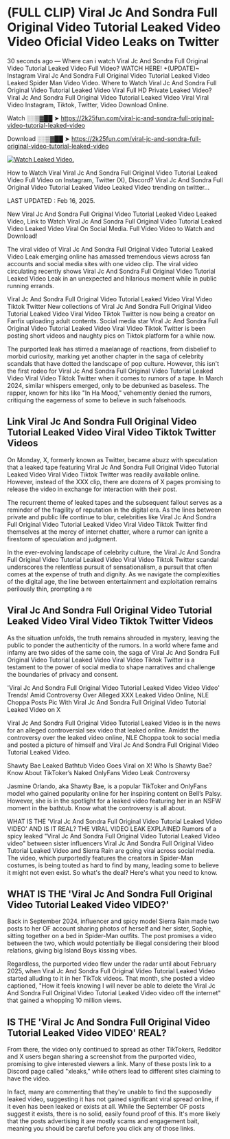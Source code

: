 # (FULL CLIP) Viral Jc And Sondra Full Original Video Tutorial Leaked Video Video Oficial Video Leaks on Twitter

30 seconds ago — Where can i watch Viral Jc And Sondra Full Original Video Tutorial Leaked Video Full Video? WATCH HERE! +(UPDATE)~ Instagram Viral Jc And Sondra Full Original Video Tutorial Leaked Video Leaked Spider Man Video Video. Where to Watch Viral Jc And Sondra Full Original Video Tutorial Leaked Video Viral Full HD Private Leaked Video? Viral Jc And Sondra Full Original Video Tutorial Leaked Video Viral Viral Video Instagram, Tiktok, Twitter, Video Download Online.

Watch ░░▒▓██ ➤ https://2k25fun.com/viral-jc-and-sondra-full-original-video-tutorial-leaked-video

Download ░░▒▓██ ➤ https://2k25fun.com/viral-jc-and-sondra-full-original-video-tutorial-leaked-video

[![Watch Leaked Video.](https://miro.medium.com/v2/resize:fit:828/format:webp/1*cilzJN44JGOrTw9NJCrNHA.gif "Watch Leaked Video")](https://2k25fun.com/viral-jc-and-sondra-full-original-video-tutorial-leaked-video)

How to Watch Viral Viral Jc And Sondra Full Original Video Tutorial Leaked Video Full Video on Instagram, Twitter (X), Discord? Viral Jc And Sondra Full Original Video Tutorial Leaked Video Leaked Video trending on twitter...

LAST UPDATED : Feb 16, 2025.

New Viral Jc And Sondra Full Original Video Tutorial Leaked Video Leaked Video, Link to Watch Viral Jc And Sondra Full Original Video Tutorial Leaked Video Leaked Video Viral On Social Media. Full Video Video to Watch and Download!

The viral video of Viral Jc And Sondra Full Original Video Tutorial Leaked Video Leak emerging online has amassed tremendous views across fan accounts and social media sites with one video clip. The viral video circulating recently shows Viral Jc And Sondra Full Original Video Tutorial Leaked Video Leak in an unexpected and hilarious moment while in public running errands.

Viral Jc And Sondra Full Original Video Tutorial Leaked Video Viral Video Tiktok Twitter New collections of Viral Jc And Sondra Full Original Video Tutorial Leaked Video Viral Video Tiktok Twitter is now being a creator on Fanfix uploading adult contents. Social media star Viral Jc And Sondra Full Original Video Tutorial Leaked Video Viral Video Tiktok Twitter is been posting short videos and naughty pics on Tiktok platform for a while now.

The purported leak has stirred a maelanage of reactions, from disbelief to morbid curiosity, marking yet another chapter in the saga of celebrity scandals that have dotted the landscape of pop culture. However, this isn't the first rodeo for Viral Jc And Sondra Full Original Video Tutorial Leaked Video Viral Video Tiktok Twitter when it comes to rumors of a tape. In March 2024, similar whispers emerged, only to be debunked as baseless. The rapper, known for hits like "In Ha Mood," vehemently denied the rumors, critiquing the eagerness of some to believe in such falsehoods.

## Link Viral Jc And Sondra Full Original Video Tutorial Leaked Video Viral Video Tiktok Twitter Videos

On Monday, X, formerly known as Twitter, became abuzz with speculation that a leaked tape featuring Viral Jc And Sondra Full Original Video Tutorial Leaked Video Viral Video Tiktok Twitter was readily available online. However, instead of the XXX clip, there are dozens of X pages promising to release the video in exchange for interaction with their post.

The recurrent theme of leaked tapes and the subsequent fallout serves as a reminder of the fragility of reputation in the digital era. As the lines between private and public life continue to blur, celebrities like Viral Jc And Sondra Full Original Video Tutorial Leaked Video Viral Video Tiktok Twitter find themselves at the mercy of internet chatter, where a rumor can ignite a firestorm of speculation and judgment.

In the ever-evolving landscape of celebrity culture, the Viral Jc And Sondra Full Original Video Tutorial Leaked Video Viral Video Tiktok Twitter scandal underscores the relentless pursuit of sensationalism, a pursuit that often comes at the expense of truth and dignity. As we navigate the complexities of the digital age, the line between entertainment and exploitation remains perilously thin, prompting a re

##  Viral Jc And Sondra Full Original Video Tutorial Leaked Video Viral Video Tiktok Twitter Videos

As the situation unfolds, the truth remains shrouded in mystery, leaving the public to ponder the authenticity of the rumors. In a world where fame and infamy are two sides of the same coin, the saga of Viral Jc And Sondra Full Original Video Tutorial Leaked Video Viral Video Tiktok Twitter is a testament to the power of social media to shape narratives and challenge the boundaries of privacy and consent.

'Viral Jc And Sondra Full Original Video Tutorial Leaked Video Video Video' Trends! Amid Controversy Over Alleged XXX Leaked Video Online, NLE Choppa Posts Pic With Viral Jc And Sondra Full Original Video Tutorial Leaked Video on X

Viral Jc And Sondra Full Original Video Tutorial Leaked Video is in the news for an alleged controversial sex video that leaked online. Amidst the controversy over the leaked video online, NLE Choppa took to social media and posted a picture of himself and Viral Jc And Sondra Full Original Video Tutorial Leaked Video.

Shawty Bae Leaked Bathtub Video Goes Viral on X! Who Is Shawty Bae? Know About TikToker’s Naked OnlyFans Video Leak Controversy

Jasmine Orlando, aka Shawty Bae, is a popular TikToker and OnlyFans model who gained popularity online for her inspiring content on Bell’s Palsy. However, she is in the spotlight for a leaked video featuring her in an NSFW moment in the bathtub. Know what the controversy is all about.

WHAT IS THE 'Viral Jc And Sondra Full Original Video Tutorial Leaked Video VIDEO' AND IS IT REAL? THE VIRAL VIDEO LEAK EXPLAINED Rumors of a spicy leaked "Viral Jc And Sondra Full Original Video Tutorial Leaked Video video" between sister influencers Viral Jc And Sondra Full Original Video Tutorial Leaked Video and Sierra Rain are going viral across social media. The video, which purportedly features the creators in Spider-Man costumes, is being touted as hard to find by many, leading some to believe it might not even exist. So what's the deal? Here's what you need to know.

## WHAT IS THE 'Viral Jc And Sondra Full Original Video Tutorial Leaked Video VIDEO?'

Back in September 2024, influencer and spicy model Sierra Rain made two posts to her OF account sharing photos of herself and her sister, Sophie, sitting together on a bed in Spider-Man outfits. The post promises a video between the two, which would potentially be illegal considering their blood relations, giving big Island Boys kissing vibes.

Regardless, the purported video flew under the radar until about February 2025, when Viral Jc And Sondra Full Original Video Tutorial Leaked Video started alluding to it in her TikTok videos. That month, she posted a video captioned, "How it feels knowing I will never be able to delete the Viral Jc And Sondra Full Original Video Tutorial Leaked Video video off the internet" that gained a whopping 10 million views.

## IS THE 'Viral Jc And Sondra Full Original Video Tutorial Leaked Video VIDEO' REAL?

From there, the video only continued to spread as other TikTokers, Redditor and X users began sharing a screenshot from the purported video, promising to give interested viewers a link. Many of these posts link to a Discord page called "xleaks," while others lead to different sites claiming to have the video.

In fact, many are commenting that they're unable to find the supposedly leaked video, suggesting it has not gained significant viral spread online, if it even has been leaked or exists at all. While the September OF posts suggest it exists, there is no solid, easily found proof of this. It's more likely that the posts advertising it are mostly scams and engagement bait, meaning you should be careful before you click any of those links.